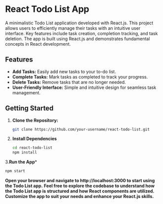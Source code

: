 # React Todo List App

A minimalistic Todo List application developed with React.js. This project allows users to efficiently manage their tasks with an intuitive user interface. Key features include task creation, completion tracking, and task deletion. The app is built using React.js and demonstrates fundamental concepts in React development.

## Features

- **Add Tasks:** Easily add new tasks to your to-do list.
- **Complete Tasks:** Mark tasks as completed to track your progress.
- **Delete Tasks:** Remove tasks that are no longer needed.
- **User-Friendly Interface:** Simple and intuitive design for seamless task management.

## Getting Started

1. **Clone the Repository:**
   ```bash
   git clone https://github.com/your-username/react-todo-list.git
2. **Install Dependencies**
   ```bash
   cd react-todo-list
   npm install
   ```
3.**Run the App***
   ```bash
   npm start
   ```
**Open your browser and navigate to http://localhost:3000 to start using the Todo List app.**
**Feel free to explore the codebase to understand how the Todo List app is structured and how React components are utilized. Customize the app to suit your needs and enhance your React.js skills.**

